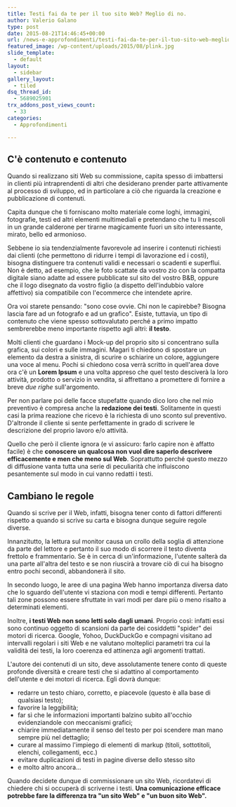 ```yaml
---
title: Testi fai da te per il tuo sito Web? Meglio di no.
author: Valerio Galano
type: post
date: 2015-08-21T14:46:45+00:00
url: /news-e-approfondimenti/testi-fai-da-te-per-il-tuo-sito-web-meglio-di-no/
featured_image: /wp-content/uploads/2015/08/plink.jpg
slide_template:
  - default
layout:
  - sidebar
gallery_layout:
  - tiled
dsq_thread_id:
  - 5689025901
trx_addons_post_views_count:
  - 33
categories:
  - Approfondimenti

---
```

## C'è contenuto e contenuto

Quando si realizzano siti Web su commissione, capita spesso di imbattersi in clienti più intraprendenti di altri che desiderano prender parte attivamente al processo di sviluppo, ed in particolare a ciò che riguarda la creazione e pubblicazione di contenuti.

Capita dunque che ti forniscano molto materiale come loghi, immagini, fotografie, testi ed altri elementi multimediali e pretendano che tu li mescoli in un grande calderone per tirarne magicamente fuori un sito interessante, mirato, bello ed armonioso.

Sebbene io sia tendenzialmente favorevole ad inserire i contenuti richiesti dai clienti (che permettono di ridurre i tempi di lavorazione ed i costi), bisogna distinguere tra contenuti validi e necessari o scadenti e superflui. Non è detto, ad esempio, che le foto scattate da vostro zio con la compatta digitale siano adatte ad essere pubblicate sul sito del vostro B&B, oppure che il logo disegnato da vostro figlio (a dispetto dell'indubbio valore affettivo) sia compatibile con l'ecommerce che intendete aprire.

Ora voi starete pensando: "sono cose ovvie. Chi non le capirebbe? Bisogna lascia fare ad un fotografo e ad un grafico". Esiste, tuttavia, un tipo di contenuto che viene spesso sottovalutato perché a primo impatto sembrerebbe meno importante rispetto agli altri: **il testo**.

Molti clienti che guardano i Mock-up del proprio sito si concentrano sulla grafica, sui colori e sulle immagini. Magari ti chiedono di spostare un elemento da destra a sinistra, di scurire o schiarire un colore, aggiungere una voce al menu. Pochi si chiedono cosa verrà scritto in quell'area dove ora c'è un **Lorem Ipsum** e una volta appreso che quel testo desciverà la loro attività, prodotto o servizio in vendita, si affrettano a promettere di fornire a breve _due righe_ sull'argomento.

Per non parlare poi delle facce stupefatte quando dico loro che nel mio preventivo è compresa anche la **redazione dei testi**. Solitamente in questi casi la prima reazione che ricevo è la richiesta di uno sconto sul preventivo. D'altronde il cliente si sente perfettamente in grado di scrivere le descrizione del proprio lavoro e/o attività.

Quello che però il cliente ignora (e vi assicuro: farlo capire non è affatto facile) è che **conoscere un qualcosa non vuol dire saperlo descrivere efficacemente e men che meno sul Web**. Soprattutto perché questo mezzo di diffusione vanta tutta una serie di peculiarità che influiscono pesantemente sul modo in cui vanno redatti i testi.

## Cambiano le regole

Quando si scrive per il Web, infatti, bisogna tener conto di fattori differenti rispetto a quando si scrive su carta e bisogna dunque seguire regole diverse.

Innanzitutto, la lettura sul monitor causa un crollo della soglia di attenzione da parte del lettore e pertanto il suo modo di scorrere il testo diventa frettolo e frammentario. Se è in cerca di un'informazione, l'utente salterà da una parte all'altra del testo e se non riuscirà a trovare ciò di cui ha bisogno entro pochi secondi, abbandonerà il sito.

In secondo luogo, le aree di una pagina Web hanno importanza diversa dato che lo sguardo dell'utente vi staziona con modi e tempi differenti. Pertanto tali zone possono essere sfruttate in vari modi per dare più o meno risalto a determinati elementi.

Inoltre, **i testi Web non sono letti solo dagli umani**. Proprio così: infatti essi sono continuo oggetto di scansioni da parte dei cosiddetti "spider" dei motori di ricerca. Google, Yohoo, DuckDuckGo e compagni visitano ad intervalli regolari i siti Web e ne valutano molteplici parametri tra cui la validità dei testi, la loro coerenza ed attinenza agli argomenti trattati.

L'autore dei contenuti di un sito, deve assolutamente tenere conto di queste profonde diversità e creare testi che si adattino al comportamento dell'utente e dei motori di ricerca. Egli dovrà dunque:

  * redarre un testo chiaro, corretto, e piacevole (questo è alla base di qualsiasi testo);
  * favorire la leggibilità;
  * far sì che le informazioni importanti balzino subito all'occhio evidenziandole con meccanismi grafici;
  * chiarire immediatamente il senso del testo per poi scendere man mano sempre più nel dettaglio;
  * curare al massimo l'impiego di elementi di markup (titoli, sottotitoli, elenchi, collegamenti, ecc.)
  * evitare duplicazioni di testi in pagine diverse dello stesso sito
  * e molto altro ancora...

Quando decidete dunque di commissionare un sito Web, ricordatevi di chiedere chi si occuperà di scriverne i testi. **Una comunicazione efficace potrebbe fare la differenza tra "un sito Web" e "un buon sito Web".**

&nbsp;

&nbsp;